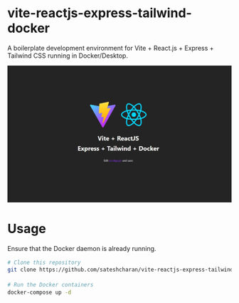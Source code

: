 # vite-reactjs-express-tailwind-docker
A boilerplate development environment for Vite + React.js + Express + Tailwind CSS running in Docker/Desktop.

![image](./frontend/public/starter.jpg)

# Usage
Ensure that the Docker daemon is already running.

```bash
# Clone this repository
git clone https://github.com/sateshcharan/vite-reactjs-express-tailwind-docker.git

# Run the Docker containers
docker-compose up -d